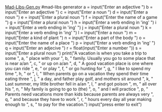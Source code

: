 [Mad-Libs-Gen.py](https://github.com/user-attachments/files/23151237/Mad-Libs-Gen.py)
#mad-libs generator
a = input("Enter an adjective ")
b = input("Enter an adjective ")
c = input("Enter a noun ")
d = input("Enter a noun ")
e = input("Enter a plural noun ")
f = input("Enter the name of a game ")
g = input("Enter a plural noun ")
h = input("Enter a verb ending in 'ing' ")
i = input("Enter a verb ending in 'ing' ")
j = input("Enter a plural noun ")
k = input("Enter a verb ending in 'ing' ")
l = input("Enter a noun ")
m = input("Enter a kind of plant ")
n = input("Enter a part of the body ")
o = input("Enter the name of a place ")
p = input("Enter a verb ending in 'ing' ")
q = input("Enter an adjecive ")
r = float(input("Enter a number "))
s = input("Enter a plural noun ")
print("A vacation is when you take a trip to some ", a, " place with your ", b, " family. Usually you go to some place that is near a/an ", c, " or up on a/an ", d, " A good vacation place is one where you can ride ", e, " or play ", f, " or go hunting for ", g, " I like to spend my time ", h, " or ", i, " When parents go on a vacation they spend their time eating three ", j, " a day, and father play golf, and mothers sit around ", k, " Last summer, my little brother fell in a/an ", l, " and got poison ", m, " all over his ", n, " My family is going to go to (the) ", o, " and I will practice ", p, " Parents need vacations more than kids because parents are always very ", q, " and because they have to work ", r, " hours every day all year making enough to ", s, " to pay for the vacation.")
input("press enter to exit")
